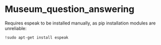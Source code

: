 # Museum_question_answering
Requires espeak to be installed manually, as pip installation modules are unreliable:

    !sudo apt-get install espeak
